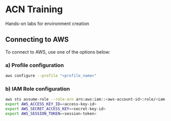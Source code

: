 # ACN Training

Hands-on labs for environment creation

## Connecting to AWS

To connect to AWS, use one of the options below:

### a) Profile configuration

```sh
aws configure --profile "<profile_name>"
```

### b) IAM Role configuration

```sh
aws sts assume-role --role-arn arn:aws:iam::<aws-account-id>:role/<iam-role-name> --role-session-name "<session-name>" --profile <profile-name> --output json
export AWS_ACCESS_KEY_ID=<access-key-id>
export AWS_SECRET_ACCESS_KEY=<secret-key-id>
export AWS_SESSION_TOKEN=<session-token>
```
